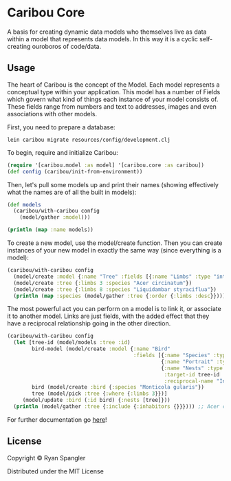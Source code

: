 # Caribou Core

A basis for creating dynamic data models who themselves live as data within a
model that represents data models.  In this way it is a cyclic self-creating
ouroboros of code/data.

## Usage

The heart of Caribou is the concept of the Model.  Each model represents a
conceptual type within your application.  This model has a number of Fields
which govern what kind of things each instance of your model consists of.  These
fields range from numbers and text to addresses, images and even associations
with other models.

First, you need to prepare a database:

    lein caribou migrate resources/config/development.clj

To begin, require and initialize Caribou:

```clj
(require '[caribou.model :as model] '[caribou.core :as caribou])
(def config (caribou/init-from-environment))
```

Then, let's pull some models up and print their names (showing effectively what 
the names are of all the built in models):

```clj
(def models
  (caribou/with-caribou config
    (model/gather :model)))

(println (map :name models))
```

To create a new model, use the model/create function.  Then you can create instances
of your new model in exactly the same way (since everything is a model):

```clj
(caribou/with-caribou config
  (model/create :model {:name "Tree" :fields [{:name "Limbs" :type "integer"} {:name "Species" :type "string"}]})
  (model/create :tree {:limbs 3 :species "Acer circinatum"})
  (model/create :tree {:limbs 8 :species "Liquidambar styraciflua"})
  (println (map :species (model/gather :tree {:order {:limbs :desc}}))))
```

The most powerful act you can perform on a model is to link it, or associate it
to another model.  Links are just fields, with the added effect that they have a
reciprocal relationship going in the other direction.

```clj
(caribou/with-caribou config
  (let [tree-id (model/models :tree :id)
        bird-model (model/create :model {:name "Bird" 
                                         :fields [{:name "Species" :type "string"} 
                                                  {:name "Portrait" :type "asset"}
                                                  {:name "Nests" :type "link" 
                                                   :target-id tree-id 
                                                   :reciprocal-name "Inhabitors"}]})
        bird (model/create :bird {:species "Monticola gularis"})
        tree (model/pick :tree {:where {:limbs 3}})]
     (model/update :bird (:id bird) {:nests [tree]}))
  (println (model/gather :tree {:include {:inhabitors {}}}))) ;; Acer circinatum will now contain an inhabitor
```

For further documentation go [here](http://caribou.github.io/caribou/docs/outline.html)!

## License

Copyright © Ryan Spangler

Distributed under the MIT License
